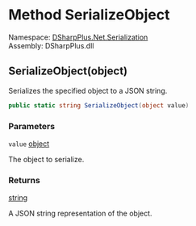 # Method SerializeObject

Namespace: [DSharpPlus.Net.Serialization](DSharpPlus.Net.Serialization.md)  
Assembly: DSharpPlus.dll

## <a id="DSharpPlus_Net_Serialization_DiscordJson_SerializeObject_System_Object_"></a>SerializeObject\(object\)

Serializes the specified object to a JSON string.

```csharp
public static string SerializeObject(object value)
```

### Parameters

`value` [object](https://learn.microsoft.com/dotnet/api/system.object)

The object to serialize.

### Returns

[string](https://learn.microsoft.com/dotnet/api/system.string)

A JSON string representation of the object.

